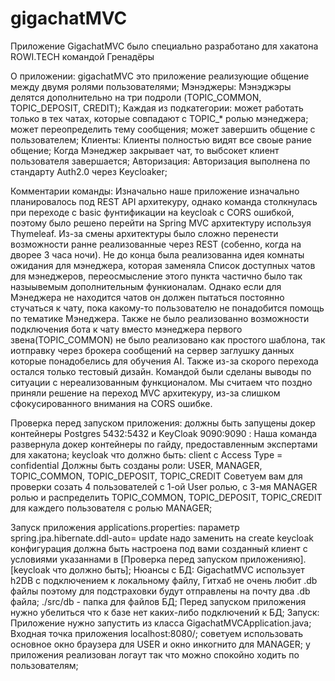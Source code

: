 # gigachatMVC

Приложение GigachatMVC было специально разработано для хакатона ROWI.TECH командой Гренадёры

О приложении:
  gigachatMVC это приложение реализующие общение между двумя ролями пользователями;
  Мэнэджеры: 
      Мэнэджэры делятся дополнительно на три подроли (TOPIC_COMMON, TOPIC_DEPOSIT, CREDIT);
      Каждая из подкатегории:
        может работать только в тех чатах, которые совпадают с TOPIC_* ролью мэнеджера;
        может переопределить тему сообщения;
        может завершить общение с пользователем;
  Клиенты:
      Клиенты полностью видят все своые рание общение;
      Когда Мэнеджер закрывает чат, то выбсокет клиент пользователя завершается;
  Авторизация:
      Авторизация выполнена по стандарту Auth2.0 через Keycloaker;
      
  Комментарии команды:
    Изначально наше приложение изначально планировалось под REST API архитекуру, однако команда столкнулась при переходе с basic фунтификации на keycloak с CORS ошибкой, поэтому было решено перейти на Spring MVC архитектуру используя Thymeleaf. Из-за смены архитектуры было сложно перенести возможности ранне реализованные через REST (собенно, когда на дворее 3 часа ночи). Не до конца была реализованна идея комнаты ожидания для мэнеджера, которая заменяла Список доступных чатов для мэнеджеров, переосмысление этого пункта частично было так назыывемым дополнительным функионалам. Однако если для Мэнеджера не находится чатов он должен пытаться постоянно стучаться к чату, пока какому-то пользователю не понадобится помощь по тематике Мэнеджера. Также не было реализованно возможности подключения бота к чату вместо мэнеджера первого звена(TOPIC_COMMON) не было реализовано как простого шаблона, так иотправку через брокера сообщений на сервер заглушку данных которые понадобелись для обучения AI. Также из-за скорого перехода остался только тестовый дизайн.
    Командой были сделаны выводы по ситуации с нереализованным функционалом. Мы считаем что поздно приняли решение на переход MVC архитекуру, из-за слишком сфокусированного внимания на CORS ошибке.

Проверка перед запуском приложения:
  должны быть запущены докер контейнеры Postgres 5432:5432 и KeyCloak 9090:9090 :
    Наша команда развернула докер контейнеры по гайду, предоставленным экспертами для хакатона;
  keycloak что должно быть:
    client с Access Type = confidential
    Должны быть созданы роли: USER, MANAGER, TOPIC_COMMON, TOPIC_DEPOSIT, TOPIC_CREDIT
    Советуем вам для проверки созать 4 пользователей с 1-ой User ролью, с 3-мя MANAGER ролью и распределить TOPIC_COMMON, TOPIC_DEPOSIT, TOPIC_CREDIT для каждего пользователя с  ролью MANAGER;
    
    
Запуск приложения
  applications.properties:
    параметр spring.jpa.hibernate.ddl-auto= update надо заменить на create
    keycloak конфигурация должна быть настроена под вами созданный клиент с условиями указаннами в [Проверка перед запуском приложенияю].[keycloak что должно быть];
  Нюансы с БД:
    GigachatMVC использует h2DB с подключением к локальному файлу, Гитхаб не очень любит .db файлы поэтому для подстраховки будут отправлены на почту два .db файла;
    ./src/db - папка для файлов БД;
    Перед запуском приложения нужно убелиться что к базе нет каких-либо подключений к БД;
  Запуск:
    Приложение нужно запустить из класса GigachatMVCApplication.java;
    Входная точка приложения  localhost:8080/;
    советуем использовать основное окно браузера для USER и окно инкогнито для MANAGER;
    у приложения реализован логаут так что можно спокойно ходить по пользователям;
  
